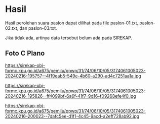 # Hasil

Hasil perolehan suara paslon dapat dilihat pada file paslon-01.txt, paslon-02.txt, dan paslon-03.txt.

Jika tidak ada, artinya data tersebut belum ada pada SIREKAP.

## Foto C Plano

https://sirekap-obj-formc.kpu.go.id/a675/pemilu/ppwp/31/74/06/10/05/3174061005023-20240216-195757--4f19eab5-549e-4b60-a290-ad4c7251aa1a.jpg

https://sirekap-obj-formc.kpu.go.id/a675/pemilu/ppwp/31/74/06/10/05/3174061005023-20240216-195826--ff4099bf-6a6f-41f7-9d16-f09268efe4f0.jpg

https://sirekap-obj-formc.kpu.go.id/a675/pemilu/ppwp/31/74/06/10/05/3174061005023-20240216-200023--7dafc5ee-d1f1-4c45-9acd-a2eff728ab92.jpg
